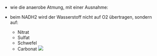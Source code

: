 - wie die anaerobe Atmung, mit einer Ausnahme:

- beim NADH2 wird der Wasserstoff nicht auf O2 übertragen, sondern auf:
	- Nitrat 
	- Sulfat 
	- Schwefel
	- Carbonat
	![](Pasted%20image%2020231110141148.png)

